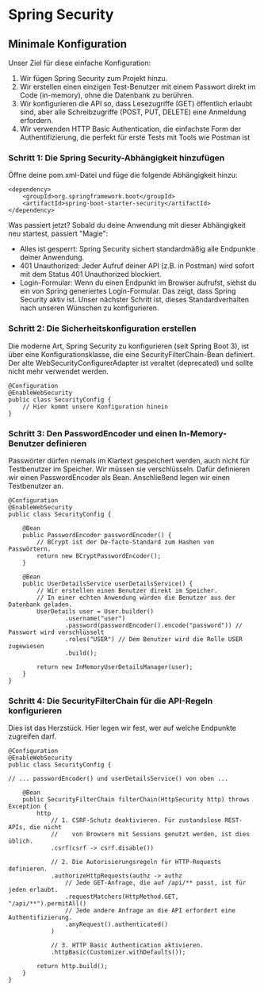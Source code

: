 # Spring Security

## Minimale Konfiguration
Unser Ziel für diese einfache Konfiguration:

1. Wir fügen Spring Security zum Projekt hinzu.
2. Wir erstellen einen einzigen Test-Benutzer mit einem Passwort direkt im Code (in-memory), ohne die Datenbank zu berühren.
3. Wir konfigurieren die API so, dass Lesezugriffe (GET) öffentlich erlaubt sind, aber alle 
Schreibzugriffe (POST, PUT, DELETE) eine Anmeldung erfordern.
4. Wir verwenden HTTP Basic Authentication, die einfachste Form der Authentifizierung, die perfekt für 
erste Tests mit Tools wie Postman ist


### Schritt 1: Die Spring Security-Abhängigkeit hinzufügen
Öffne deine pom.xml-Datei und füge die folgende Abhängigkeit hinzu:

    <dependency>
        <groupId>org.springframework.boot</groupId>
        <artifactId>spring-boot-starter-security</artifactId>
    </dependency>

Was passiert jetzt?
Sobald du deine Anwendung mit dieser Abhängigkeit neu startest, passiert "Magie":
- Alles ist gesperrt: Spring Security sichert standardmäßig alle Endpunkte deiner Anwendung.
- 401 Unauthorized: Jeder Aufruf deiner API (z.B. in Postman) wird sofort mit dem Status 401 Unauthorized blockiert.
- Login-Formular: Wenn du einen Endpunkt im Browser aufrufst, siehst du ein von Spring generiertes Login-Formular.
Das zeigt, dass Spring Security aktiv ist. Unser nächster Schritt ist, dieses Standardverhalten nach unseren 
Wünschen zu konfigurieren.

### Schritt 2: Die Sicherheitskonfiguration erstellen
Die moderne Art, Spring Security zu konfigurieren (seit Spring Boot 3), ist über eine Konfigurationsklasse, 
die eine SecurityFilterChain-Bean definiert. Der alte WebSecurityConfigurerAdapter ist veraltet (deprecated) 
und sollte nicht mehr verwendet werden.

    @Configuration
    @EnableWebSecurity
    public class SecurityConfig {
        // Hier kommt unsere Konfiguration hinein
    }

### Schritt 3: Den PasswordEncoder und einen In-Memory-Benutzer definieren
Passwörter dürfen niemals im Klartext gespeichert werden, auch nicht für Testbenutzer im Speicher. 
Wir müssen sie verschlüsseln. Dafür definieren wir einen PasswordEncoder als Bean. Anschließend legen 
wir einen Testbenutzer an.

    @Configuration
    @EnableWebSecurity
    public class SecurityConfig {

        @Bean
        public PasswordEncoder passwordEncoder() {
            // BCrypt ist der De-facto-Standard zum Hashen von Passwörtern.
            return new BCryptPasswordEncoder();
        }

        @Bean
        public UserDetailsService userDetailsService() {
            // Wir erstellen einen Benutzer direkt im Speicher.
            // In einer echten Anwendung würden die Benutzer aus der Datenbank geladen.
            UserDetails user = User.builder()
                    .username("user")
                    .password(passwordEncoder().encode("password")) // Passwort wird verschlüsselt
                    .roles("USER") // Dem Benutzer wird die Rolle USER zugewiesen
                    .build();
        
            return new InMemoryUserDetailsManager(user);
        }
    }

### Schritt 4: Die SecurityFilterChain für die API-Regeln konfigurieren
Dies ist das Herzstück. Hier legen wir fest, wer auf welche Endpunkte zugreifen darf.

    @Configuration
    @EnableWebSecurity
    public class SecurityConfig {

    // ... passwordEncoder() und userDetailsService() von oben ...
    
        @Bean
        public SecurityFilterChain filterChain(HttpSecurity http) throws Exception {
            http
                // 1. CSRF-Schutz deaktivieren. Für zustandslose REST-APIs, die nicht
                //    von Browsern mit Sessions genutzt werden, ist dies üblich.
                .csrf(csrf -> csrf.disable())

                // 2. Die Autorisierungsregeln für HTTP-Requests definieren.
                .authorizeHttpRequests(authz -> authz
                    // Jede GET-Anfrage, die auf /api/** passt, ist für jeden erlaubt.
                    .requestMatchers(HttpMethod.GET, "/api/**").permitAll()
                    // Jede andere Anfrage an die API erfordert eine Authentifizierung.
                    .anyRequest().authenticated()
                )

                // 3. HTTP Basic Authentication aktivieren.
                .httpBasic(Customizer.withDefaults());

            return http.build();
        }
    }